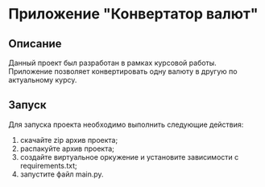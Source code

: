 # Приложение "Конвертатор валют"
## Описание
Данный проект был разработан в рамках курсовой работы. 
Приложение позволяет конвертировать одну валюту в другую по актуальному курсу.

## Запуск
Для запуска проекта необходимо выполнить следующие действия:
1. скачайте zip архив проекта;
2. распакуйте архив проекта;
3. создайте виртуальное оркужение и установите зависимости с requirements.txt;
4. запустите файл main.py.

